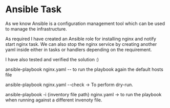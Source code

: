 # Ansible Task

As we know Ansible is a configuration management tool which can be used to manage the infrastructure. 


As required I have created an Ansible role for installing nginx and notify start nginx task. We can also stop the nginx service by creating another yaml inside either in tasks or handlers depending on the requirement.

I have also tested and verified the solution :)


ansible-playbook nginx.yaml -- to run the playbook again the default hosts file

ansible-playbook nginx.yaml --check -> To perform dry-run. 

ansible-playbook -i {inventory file path} nginx.yaml -> to run the playbook when running against a different invenoty file.
